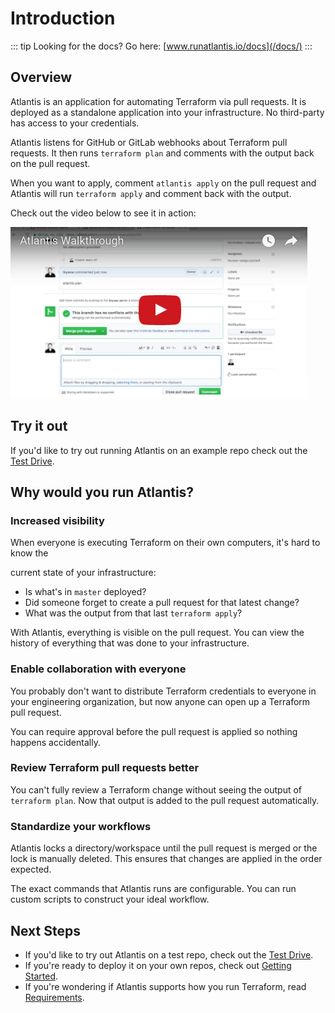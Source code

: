 # Introduction

::: tip Looking for the docs?
Go here: [www.runatlantis.io/docs](/docs/)
:::

## Overview
Atlantis is an application for automating Terraform via pull requests. It is deployed
as a standalone application into your infrastructure. No third-party has access to
your credentials.

Atlantis listens for GitHub or GitLab webhooks about Terraform pull requests. It
then runs `terraform plan` and comments with the output back on the pull request.

When you want to apply, comment `atlantis apply` on the pull request and Atlantis
will run `terraform apply` and comment back with the output.

Check out the video below to see it in action:

[![Atlantis Walkthrough](./images/atlantis-walkthrough-icon.png)](https://www.youtube.com/watch?v=TmIPWda0IKg)

## Try it out
If you'd like to try out running Atlantis on an example repo check out the [Test Drive](test-drive.html).

## Why would you run Atlantis?
### Increased visibility
When everyone is executing Terraform on their own computers, it's hard to know the

current state of your infrastructure:
* Is what's in `master` deployed?
* Did someone forget to create a pull request for that latest change?
* What was the output from that last `terraform apply`?

With Atlantis, everything is visible on the pull request. You can view the history
of everything that was done to your infrastructure.

### Enable collaboration with everyone
You probably don't want to distribute Terraform credentials to everyone in your
engineering organization, but now anyone can open up a Terraform pull request.

You can require approval before the pull request is applied so nothing happens
accidentally.

### Review Terraform pull requests better
You can't fully review a Terraform change without seeing the output of `terraform plan`.
Now that output is added to the pull request automatically.

### Standardize your workflows
Atlantis locks a directory/workspace until the pull request is merged or the lock
is manually deleted. This ensures that changes are applied in the order expected.

The exact commands that Atlantis runs are configurable. You can run custom scripts
to construct your ideal workflow.

## Next Steps
* If you'd like to try out Atlantis on a test repo, check out the [Test Drive](test-drive.html).
* If you're ready to deploy it on your own repos, check out [Getting Started](getting-started.html).
* If you're wondering if Atlantis supports how you run Terraform, read [Requirements](requirements.html).